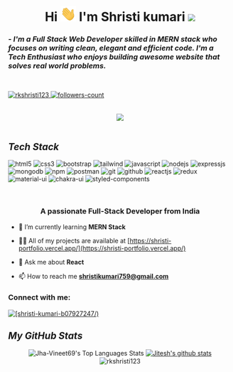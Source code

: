<!----------------------------------- Heading Section ------------------------------------>
<h1 align="center">
    Hi
    <img src="https://raw.githubusercontent.com/ABSphreak/ABSphreak/master/gifs/Hi.gif" width="35">
    I'm Shristi kumari
    <img src="https://camo.githubusercontent.com/d3359cb00ab0b5ed8f2e1fe3fceb4fbaf3b614340f8c0db99c17b9f50b351770/68747470733a2f2f656d6f6a69732e736c61636b6d6f6a69732e636f6d2f656d6f6a69732f696d616765732f313533313834393433302f343234362f626c6f622d73756e676c61737365732e6769663f31353331383439343330" width="35">
</h1>



<!----------------------------------- About Section ------------------------------------>

<h3>
    <i>- I'm a Full Stack Web Developer skilled in MERN stack who focuses on writing clean, elegant and efficient code. I'm a Tech Enthusiast who enjoys building awesome website that solves real world problems.</i>
</h3>


<br>


<!----------------------------------- Profile View Section ------------------------------------>

<p align="left">
    <a href="https://github.com/rkshristi123">
        <img src="https://komarev.com/ghpvc/?username=rkshristi123&label=Profile%20views&color=0e75b6&style=flat" alt="rkshristi123" />
    </a>
    <a href="https://github.com/rkshristi123">
        <img src="https://img.shields.io/github/followers/rkshristi123?label=Followers&style=social" alt="followers-count">
    </a>
</p>
<br>
<!-- --------------------------------------------------------------------------------------- -->
<div align="center">
<img width="55%"  , align= "center"  src="https://camo.githubusercontent.com/0c9837fb47204ad3cdcbe3da75414266a19d007721862591c91034559ff6815b/68747470733a2f2f7265732e636c6f7564696e6172792e636f6d2f70726163746963616c6465762f696d6167652f66657463682f732d2d4f307531624e48732d2d2f635f6c696d6974253243665f6175746f253243666c5f70726f6772657373697665253243715f3636253243775f3838302f68747470733a2f2f6d69726f2e6d656469756d2e636f6d2f6d61782f313430302f302532415058663567653751434e3947615f434c2e676966"/>
</div>
<br>


<!----------------------------------- Tech Stack Section ------------------------------------>

<h2><i>Tech Stack</i></h2>

<p>
    <img src="https://img.shields.io/badge/HTML5-E34F26?style=for-the-badge&logo=html5&logoColor=white" alt="html5" />
    <img src="https://img.shields.io/badge/CSS3-1572B6?style=for-the-badge&logo=css3&logoColor=white" alt="css3" />
    <img src="https://img.shields.io/badge/Bootstrap-563D7C?style=for-the-badge&logo=bootstrap&logoColor=white" alt="bootstrap" />
    <img src="https://img.shields.io/badge/Tailwind_CSS-38B2AC?style=for-the-badge&logo=tailwind-css&logoColor=white" alt="tailwind" />
    <img src="https://img.shields.io/badge/JavaScript-323330?style=for-the-badge&logo=javascript&logoColor=F7DF1E" alt="javascript" />
    <img src="https://img.shields.io/badge/Node.js-339933?style=for-the-badge&logo=nodedotjs&logoColor=white" alt="nodejs" />
    <img src="https://img.shields.io/badge/Express.js-000000?style=for-the-badge&logo=express&logoColor=white" alt="expressjs" />
    <img src="https://img.shields.io/badge/MongoDB-4EA94B?style=for-the-badge&logo=mongodb&logoColor=white" alt="mongodb" />
    <img src="https://img.shields.io/badge/npm-CB3837?style=for-the-badge&logo=npm&logoColor=white" alt="npm" />
    <img src="https://img.shields.io/badge/Postman-FF6C37?style=for-the-badge&logo=Postman&logoColor=white" alt="postman" />
    <img src="https://img.shields.io/badge/Git-f44d27?style=for-the-badge&logo=git&logoColor=white" alt="git" />
    <img src="https://img.shields.io/badge/GitHub-100000?style=for-the-badge&logo=github&logoColor=white" alt="github" />
    <img src="https://img.shields.io/badge/React-20232A?style=for-the-badge&logo=react&logoColor=61DAFB" alt="reactjs" />
    <img src="https://img.shields.io/badge/Redux-593D88?style=for-the-badge&logo=redux&logoColor=white" alt="redux" />
    <img src="https://img.shields.io/badge/Material%20UI-007FFF?style=for-the-badge&logo=mui&logoColor=white" alt="material-ui" />
    <img src="https://img.shields.io/badge/Chakra%20UI-3bc7bd?style=for-the-badge&logo=chakraui&logoColor=white" alt="chakra-ui" />
    <img src="https://img.shields.io/badge/styled--components-DB7093?style=for-the-badge&logo=styled-components&logoColor=white" alt="styled-components" />
</p>
<br>




<h3 align="center">A passionate Full-Stack Developer from India</h3>

- 🌱 I’m currently learning **MERN Stack**

- 👨‍💻 All of my projects are available at [https://shristi-portfolio.vercel.app/](https://shristi-portfolio.vercel.app/)

- 💬 Ask me about **React**

- 📫 How to reach me **shristikumari759@gmail.com**

<h3 align="left">Connect with me:</h3>
<p align="left">

<a href="https://www.linkedin.com/in/shristi-kumari-b07927247/" target="blank"><img align="center" src="https://raw.githubusercontent.com/rahuldkjain/github-profile-readme-generator/master/src/images/icons/Social/linked-in-alt.svg" alt="[shristi-kumari-b07927247/)" height="30" width="40" /></a>
</p>




<!----------------------------------- GitHub Stats Section ------------------------------------>



<!-- <p>
    <img align="center" src="https://github-readme-stats.vercel.app/api?username=rkshristi123&show_icons=true&include_all_commits=true&count_private=true&hide=issues,contribs&border_radius=0&locale=en&theme=dark" alt="rkshristi123" height="139" />
    <img align="center" src="https://github-readme-stats.vercel.app/api/top-langs/?username=rkshristi123&layout=compact&exclude_repo=Lybrate-Website-Clone-Version-2.0,Lybrate-Website-Clone,Adidas-Clone&hide=Shell&border_radius=0&theme=dark" alt="rkshristi123" height="139" />
</p> -->

 
  <h2><i>My GitHub Stats</i></h2>
 
<p display="flex" align="center">
<img alt="Jha-Vineet69's Top Languages Stats"  src="https://github-readme-stats.vercel.app/api/top-langs/?username=rkshristi123&hide=smalltalk&theme=algolia&layout=compact" width="400" />



  <a href="https://github.com/rkshristi123?tab=repositories">
    <img width="400" height="auto"  alt="Jitesh's github stats" 
         src="https://github-readme-stats.vercel.app/api?username=rkshristi123&show_icons=true&theme=algolia&count_private=true" />
  </a>
  
  <img align="center" src="https://github-readme-streak-stats.herokuapp.com/?user=rkshristi123&hide=smalltalk&theme=algolia&layout=compact" alt="rkshristi123" />
</p>








<!----------------------------------- Top Repository Section ------------------------------------>
<!-- 
<h2><i>Top Repositories</i></h2>


<p>
    <a href="https://github.com/ArjunSinghBhakuni/Mytheresa-clone-website">
        <img align="center" src="https://github-readme-stats.vercel.app/api/pin/?username=rkshristi123i&repo=Mytheresa-clone-website&locale=en&border_radius=0&theme=dark" alt="m-sehrawat" />
    </a>
    <a href="https://github.com/rkshristi123i/react-cart-app">
        <img align="center" src="https://github-readme-stats.vercel.app/api/pin/?username=rkshristi123i&repo=react-cart-app&locale=en&border_radius=0&theme=dark" alt="m-sehrawat" />
    </a>
    <a href="https://github.com/rkshristi123i/tictacktoeGame">
        <img align="center" src="https://github-readme-stats.vercel.app/api/pin/?username=rkshristi123i&repo=tictacktoeGame&locale=en&border_radius=0&theme=dark" alt="m-sehrawat" />
    </a>
    <a href="https://github.com/rkshristi123i/increament-timer-u4-w2-d2">
        <img align="center" src="https://github-readme-stats.vercel.app/api/pin/?username=rkshristi123i&repo=increament-timer-u4-w2-d2&locale=en&border_radius=0&theme=dark" alt="m-sehrawat" />
    </a>
     <a href="https://github.com/rkshristi123i/cherry-clone">
        <img align="center" src="https://github-readme-stats.vercel.app/api/pin/?username=rkshristi123i&repo=cherry-clone&locale=en&border_radius=0&theme=dark" alt="m-sehrawat" />
    </a>
    <a href="https://github.com/rkshristi123/cherry_clone">
        <img align="center" src="https://github-readme-stats.vercel.app/api/pin/?username=rkshristi123i&-&locale=en&cherry_cloneborder_radius=0&theme=dark" alt="m-sehrawat" />
    </a> -->
    
    
</p>
